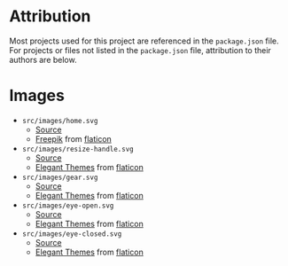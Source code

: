 # Attribution

Most projects used for this project are referenced in the `package.json` file. For projects or files not listed in the `package.json` file, attribution to their authors are below.

# Images

- `src/images/home.svg`
	- [Source](http://www.flaticon.com/free-icon/house-black-silhouette-without-door_20176)
	- [Freepik][freepik] from [flaticon][flaticon]
- `src/images/resize-handle.svg`
	- [Source](http://www.flaticon.com/free-icon/arrow-expand_8757)
	- [Elegant Themes][elegantthemes] from [flaticon][flaticon]
- `src/images/gear.svg`
	- [Source](http://www.flaticon.com/free-icon/machine-gear_128)
	- [Elegant Themes][freepik] from [flaticon][flaticon]
- `src/images/eye-open.svg`
	- [Source](http://www.flaticon.com/free-icon/visible-opened-eye-interface-option_58976)
	- [Elegant Themes][freepik] from [flaticon][flaticon]
- `src/images/eye-closed.svg`
	- [Source](http://www.flaticon.com/free-icon/invisible_59394)
	- [Elegant Themes][freepik] from [flaticon][flaticon]

[elegantthemes]: http://www.elegantthemes.com/
[flaticon]: http://www.flaticon.com/
[freepik]: http://www.freepik.com/
